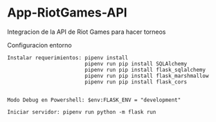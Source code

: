 # App-RiotGames-API
Integracion de la API de Riot Games para hacer torneos

Configuracion entorno

    Instalar requerimientos: pipenv install
                             pipenv run pip install SQLAlchemy
                             pipenv run pip install flask_sqlalchemy
                             pipenv run pip install flask_marshmallow
                             pipenv run pip install flask_cors
                             

    Modo Debug en Powershell: $env:FLASK_ENV = "development"
    
    Iniciar servidor: pipenv run python -m flask run
    
    
    
